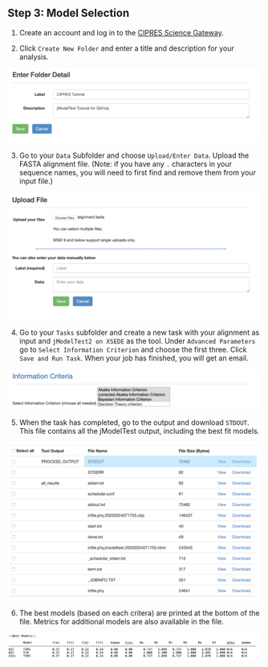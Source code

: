 ## Step 3: Model Selection 

1. Create an account and log in to the [CIPRES Science Gateway](https://www.phylo.org/portal2/login!input.action).

2. Click `Create New Folder` and enter a title and description for your analysis.

![img1](/images/img1.png)

3. Go to your `Data` Subfolder and choose `Upload/Enter Data`. Upload the FASTA alignment file. (Note: if you have any `.` characters in your sequence names, you will need to first find and remove them from your input file.)

![img9](/images/img9.png)

4. Go to your `Tasks` subfolder and create a new task with your alignment as input and `jModelTest2 on XSEDE` as the tool. Under `Advanced Parameters` go to `Select Information Criterion` and choose the first three. Click `Save and Run Task`. When your job has finished, you will get an email. 

![img6](/images/img6.png)

5. When the task has completed, go to the output and download `STDOUT`. This file contains all the jModelTest output, including the best fit models.

![img7](/images/img7.png)

6. The best models (based on each critera) are printed at the bottom of the file. Metrics for additional models are also available in the file. 

![img8](/images/img8.png)

